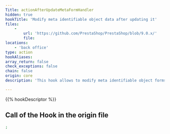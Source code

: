 ```yaml
---
Title: actionAfterUpdateMetaFormHandler
hidden: true
hookTitle: 'Modify meta identifiable object data after updating it'
files:
    -
        url: 'https://github.com/PrestaShop/PrestaShop/blob/9.0.x/'
        file: 
locations:
    - 'back office'
type: action
hookAliases: 
array_return: false
check_exceptions: false
chain: false
origin: core
description: 'This hook allows to modify meta identifiable object forms data after it was updated'

---
```


{{% hookDescriptor %}}

## Call of the Hook in the origin file

```php
;
```
